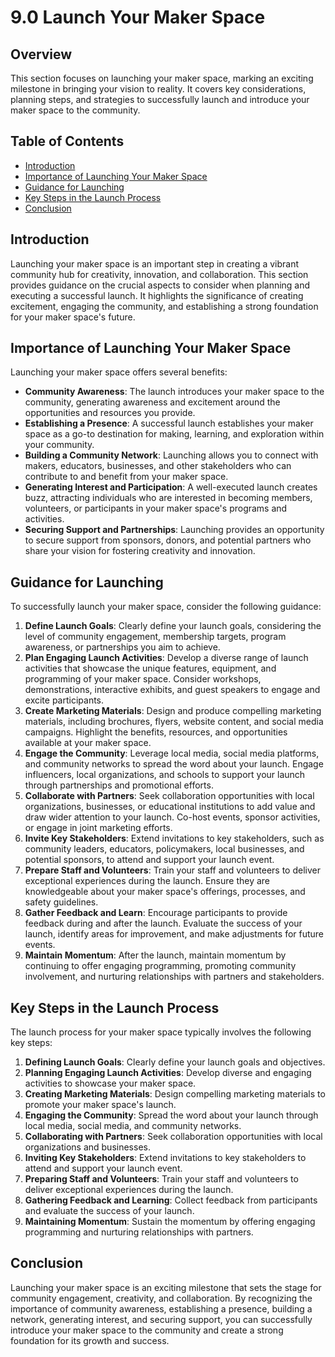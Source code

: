 # 9.0 Launch Your Maker Space

## Overview
This section focuses on launching your maker space, marking an exciting milestone in bringing your vision to reality. It covers key considerations, planning steps, and strategies to successfully launch and introduce your maker space to the community.

## Table of Contents
- [Introduction](#introduction)
- [Importance of Launching Your Maker Space](#importance-of-launching-your-maker-space)
- [Guidance for Launching](#guidance-for-launching)
- [Key Steps in the Launch Process](#key-steps-in-the-launch-process)
- [Conclusion](#conclusion)

## Introduction
Launching your maker space is an important step in creating a vibrant community hub for creativity, innovation, and collaboration. This section provides guidance on the crucial aspects to consider when planning and executing a successful launch. It highlights the significance of creating excitement, engaging the community, and establishing a strong foundation for your maker space's future.

## Importance of Launching Your Maker Space
Launching your maker space offers several benefits:
- **Community Awareness**: The launch introduces your maker space to the community, generating awareness and excitement around the opportunities and resources you provide.
- **Establishing a Presence**: A successful launch establishes your maker space as a go-to destination for making, learning, and exploration within your community.
- **Building a Community Network**: Launching allows you to connect with makers, educators, businesses, and other stakeholders who can contribute to and benefit from your maker space.
- **Generating Interest and Participation**: A well-executed launch creates buzz, attracting individuals who are interested in becoming members, volunteers, or participants in your maker space's programs and activities.
- **Securing Support and Partnerships**: Launching provides an opportunity to secure support from sponsors, donors, and potential partners who share your vision for fostering creativity and innovation.

## Guidance for Launching
To successfully launch your maker space, consider the following guidance:
1. **Define Launch Goals**: Clearly define your launch goals, considering the level of community engagement, membership targets, program awareness, or partnerships you aim to achieve.
2. **Plan Engaging Launch Activities**: Develop a diverse range of launch activities that showcase the unique features, equipment, and programming of your maker space. Consider workshops, demonstrations, interactive exhibits, and guest speakers to engage and excite participants.
3. **Create Marketing Materials**: Design and produce compelling marketing materials, including brochures, flyers, website content, and social media campaigns. Highlight the benefits, resources, and opportunities available at your maker space.
4. **Engage the Community**: Leverage local media, social media platforms, and community networks to spread the word about your launch. Engage influencers, local organizations, and schools to support your launch through partnerships and promotional efforts.
5. **Collaborate with Partners**: Seek collaboration opportunities with local organizations, businesses, or educational institutions to add value and draw wider attention to your launch. Co-host events, sponsor activities, or engage in joint marketing efforts.
6. **Invite Key Stakeholders**: Extend invitations to key stakeholders, such as community leaders, educators, policymakers, local businesses, and potential sponsors, to attend and support your launch event.
7. **Prepare Staff and Volunteers**: Train your staff and volunteers to deliver exceptional experiences during the launch. Ensure they are knowledgeable about your maker space's offerings, processes, and safety guidelines.
8. **Gather Feedback and Learn**: Encourage participants to provide feedback during and after the launch. Evaluate the success of your launch, identify areas for improvement, and make adjustments for future events.
9. **Maintain Momentum**: After the launch, maintain momentum by continuing to offer engaging programming, promoting community involvement, and nurturing relationships with partners and stakeholders.

## Key Steps in the Launch Process
The launch process for your maker space typically involves the following key steps:
1. **Defining Launch Goals**: Clearly define your launch goals and objectives.
2. **Planning Engaging Launch Activities**: Develop diverse and engaging activities to showcase your maker space.
3. **Creating Marketing Materials**: Design compelling marketing materials to promote your maker space's launch.
4. **Engaging the Community**: Spread the word about your launch through local media, social media, and community networks.
5. **Collaborating with Partners**: Seek collaboration opportunities with local organizations and businesses.
6. **Inviting Key Stakeholders**: Extend invitations to key stakeholders to attend and support your launch event.
7. **Preparing Staff and Volunteers**: Train your staff and volunteers to deliver exceptional experiences during the launch.
8. **Gathering Feedback and Learning**: Collect feedback from participants and evaluate the success of your launch.
9. **Maintaining Momentum**: Sustain the momentum by offering engaging programming and nurturing relationships with partners.

## Conclusion
Launching your maker space is an exciting milestone that sets the stage for community engagement, creativity, and collaboration. By recognizing the importance of community awareness, establishing a presence, building a network, generating interest, and securing support, you can successfully introduce your maker space to the community and create a strong foundation for its growth and success.
